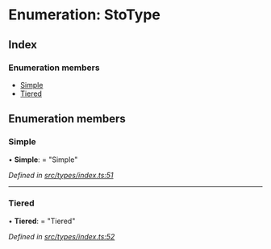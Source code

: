 # Enumeration: StoType

## Index

### Enumeration members

* [Simple](_types_index_.stotype.md#simple)
* [Tiered](_types_index_.stotype.md#tiered)

## Enumeration members

###  Simple

• **Simple**: = "Simple"

*Defined in [src/types/index.ts:51](https://github.com/PolymathNetwork/polymath-sdk/blob/fb8c7c9/src/types/index.ts#L51)*

___

###  Tiered

• **Tiered**: = "Tiered"

*Defined in [src/types/index.ts:52](https://github.com/PolymathNetwork/polymath-sdk/blob/fb8c7c9/src/types/index.ts#L52)*
